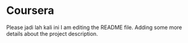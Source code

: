 # Coursera
Please jadi lah kali ini
I am editing the README file. Adding some more details about the project description.

